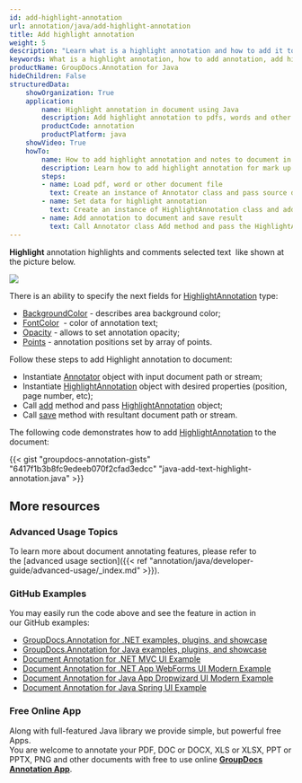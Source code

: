 ```yaml
---
id: add-highlight-annotation
url: annotation/java/add-highlight-annotation
title: Add highlight annotation
weight: 5
description: "Learn what is a highlight annotation and how to add it to a document programmatically using GroupDocs.Annotation for Java."
keywords: What is a highlight annotation, how to add annotation, add highlight annotation
productName: GroupDocs.Annotation for Java
hideChildren: False
structuredData:
    showOrganization: True
    application:
        name: Highlight annotation in document using Java
        description: Add highlight annotation to pdfs, words and other documents natively on mac, windows or ubuntu with high performance using Java language and GroupDocs.Annotation for Java APIs
        productCode: annotation
        productPlatform: java 
    showVideo: True
    howTo:
        name: How to add highlight annotation and notes to document in Java
        description: Learn how to add highlight annotation for mark up words, pdf or other document in Java step by step
        steps:
        - name: Load pdf, word or other document file
          text: Create an instance of Annotator class and pass source document file path as a constructor parameter. You may specify absolute or relative file path as per your requirements.
        - name: Set data for highlight annotation
          text: Create an instance of HighlightAnnotation class and add data for highlight annotation.
        - name: Add annotation to document and save result
          text: Call Annotator class Add method and pass the HighlightAnnotation object from the previous step as parameter then call Save method from Annotator class and pass the output filename as parameter.
---
```

**Highlight** annotation highlights and comments selected text  like shown at the picture below. 

![](/annotation/java/images/add-highlight-annotation.png)

There is an ability to specify the next fields for [HighlightAnnotation](https://apireference.groupdocs.com/java/annotation/com.groupdocs.annotation.models.annotationmodels/HighlightAnnotation) type:
*   [BackgroundColor](https://apireference.groupdocs.com/annotation/java/com.groupdocs.annotation.models.annotationmodels/AreaAnnotation#getBackgroundColor()) - describes area background color;
*   [FontColor](https://apireference.groupdocs.com/annotation/java/com.groupdocs.annotation.models.annotationmodels/HighlightAnnotation#getFontColor())  - color of annotation text;
*   [Opacity](https://apireference.groupdocs.com/annotation/java/com.groupdocs.annotation.models.annotationmodels/AreaAnnotation#getOpacity()) - allows to set annotation opacity;
*   [Points](https://apireference.groupdocs.com/annotation/java/com.groupdocs.annotation.models.annotationmodels/HighlightAnnotation#getPoints()) - annotation positions set by array of points.
    

Follow these steps to add Highlight annotation to document:
*   Instantiate [Annotator](https://apireference.groupdocs.com/java/annotation/com.groupdocs.annotation/Annotator) object with input document path or stream;
*   Instantiate [HighlightAnnotation](https://apireference.groupdocs.com/java/annotation/com.groupdocs.annotation.models.annotationmodels/HighlightAnnotation) object with desired properties (position, page number, etc);
*   Call [add](https://apireference.groupdocs.com/java/annotation/com.groupdocs.annotation/Annotator#add(com.groupdocs.annotation.models.annotationmodels.AnnotationBase)) method and pass [HighlightAnnotation](https://apireference.groupdocs.com/java/annotation/com.groupdocs.annotation.models.annotationmodels/HighlightAnnotation) object;
*   Call [save](https://apireference.groupdocs.com/java/annotation/com.groupdocs.annotation/Annotator#save(java.io.InputStream)) method with resultant document path or stream.

The following code demonstrates how to add [HighlightAnnotation](https://apireference.groupdocs.com/java/annotation/com.groupdocs.annotation.models.annotationmodels/HighlightAnnotation) to the document:

{{< gist "groupdocs-annotation-gists" "6417f1b3b8fc9edeeb070f2cfad3edcc" "java-add-text-highlight-annotation.java" >}}

## More resources
### Advanced Usage Topics
To learn more about document annotating features, please refer to the [advanced usage section]({{< ref "annotation/java/developer-guide/advanced-usage/_index.md" >}}).

### GitHub Examples
You may easily run the code above and see the feature in action in our GitHub examples:

*   [GroupDocs.Annotation for .NET examples, plugins, and showcase](https://github.com/groupdocs-annotation/GroupDocs.Annotation-for-.NET)
*   [GroupDocs.Annotation for Java examples, plugins, and showcase](https://github.com/groupdocs-annotation/GroupDocs.Annotation-for-Java)
*   [Document Annotation for .NET MVC UI Example](https://github.com/groupdocs-annotation/GroupDocs.Annotation-for-.NET-MVC)
*   [Document Annotation for .NET App WebForms UI Modern Example](https://github.com/groupdocs-annotation/GroupDocs.Annotation-for-.NET-WebForms)
*   [Document Annotation for Java App Dropwizard UI Modern Example](https://github.com/groupdocs-annotation/GroupDocs.Annotation-for-Java-Dropwizard)
*   [Document Annotation for Java Spring UI Example](https://github.com/groupdocs-annotation/GroupDocs.Annotation-for-Java-Spring)

### Free Online App
Along with full-featured Java library we provide simple, but powerful free Apps.  
You are welcome to annotate your PDF, DOC or DOCX, XLS or XLSX, PPT or PPTX, PNG and other documents with free to use online **[GroupDocs Annotation App](https://products.groupdocs.app/annotation)**.
